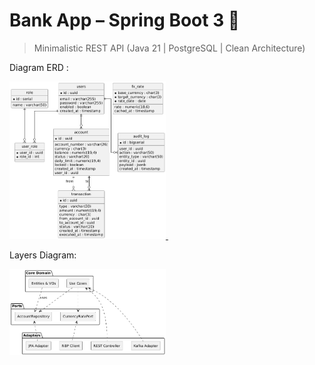 # Bank App – Spring Boot 3 🔐

> Minimalistic REST API (Java 21 | PostgreSQL | Clean Architecture)


Diagram ERD :

<a href="docs/erd.png">
  <img src="docs/erd.png" alt="ERD" width="250"/>
</a>
&nbsp;

Layers Diagram:

<a href="docs/layers.png">
  <img src="docs/layers.png" alt="Layers Diagram" width="250"/>
</a>
